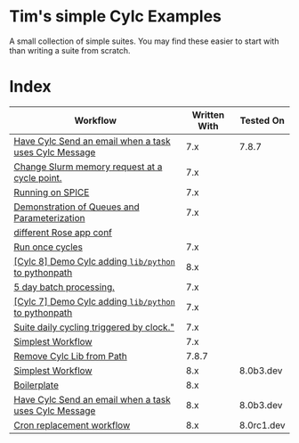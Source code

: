 
# Tim's simple Cylc Examples

A small collection of simple suites.
You may find these easier to start with than writing a suite from scratch.

# Index

| Workflow                                                                         | Written With | Tested On    |
| -------------------------------------------------------------------------------- | ------------ | ------------ |
| [Have Cylc Send an email when a task uses Cylc Message](./warning)               | 7.x          | 7.8.7        |
| [Change Slurm memory request at a cycle point.](./custom_memory_over_time)       | 7.x          |              |
| [Running on SPICE](./spice_simplest)                                             | 7.x          |              |
| [Demonstration of Queues and Parameterization](./Queues)                         | 7.x          |              |
| [different Rose app conf](./rose-task-opts-a-cycle-point)                        |              |              |
| [Run once cycles](./test_R1_times)                                               | 7.x          |              |
| [[Cylc 8] Demo Cylc adding `lib/python` to pythonpath](./shared_utils)           | 8.x          |              |
| [5 day batch processing.](./five-day-collector)                                  | 7.x          |              |
| [[Cylc 7] Demo Cylc adding `lib/python` to pythonpath](./shared_utils_cylc7)     | 7.x          |              |
| [Suite daily cycling triggered by clock."](./clock-trigger)                      | 7.x          |              |
| [Simplest Workflow](./simplest)                                                  | 7.x          |              |
| [Remove Cylc Lib from Path](./pythonconflict)                                    | 7.8.7        |              |
| [Simplest Workflow](./simplest-8.x)                                              | 8.x          | 8.0b3.dev    |
| [Boilerplate](./dev-8.x)                                                         | 8.x          |              |
| [Have Cylc Send an email when a task uses Cylc Message](./warning-8.x)           | 8.x          | 8.0b3.dev    |
| [Cron replacement workflow](./cronlike)                                          | 8.x          | 8.0rc1.dev   |
